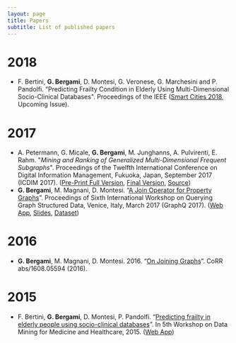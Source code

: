 ```yaml
---
layout: page
title: Papers
subtitle: List of published papers
---
```


# 2018
* F. Bertini, **G. Bergami**, D. Montesi, G. Veronese, G. Marchesini and P. Pandolfi. “Predicting Frailty Condition in Elderly Using Multi-Dimensional Socio-Clinical Databases". Proceedings of the IEEE ([Smart Cities 2018](http://proceedingsoftheieee.ieee.org/upcoming-issues/smart-cities/), Upcoming Issue).


# 2017
* A. Petermann, G. Micale, **G. Bergami**, M. Junghanns, A. Pulvirenti, E. Rahm. "*Mining and Ranking of Generalized Multi-Dimensional Frequent Subgraphs*". Proceedings of the Twelfth International Conference on Digital Information Management, Fukuoka, Japan, September 2017 (ICDIM 2017). ([Pre-Print Full Version](https://drive.google.com/open?id=157mJnFZuu_pfo41amf2c--Krbp3f4SwL), [Final Version](https://drive.google.com/open?id=1EhN2sicXRONhJULOzZU1zY77xDg-uw2u), [Source](https://github.com/dbs-leipzig/dmgm))
* **G. Bergami**, M. Magnani, D. Montesi. “[A Join Operator for Property Graphs](http://ceur-ws.org/Vol-1810/GraphQ_paper_04.pdf)”. Proceedings of Sixth International Workshop on Querying Graph Structured Data, Venice, Italy, March 2017 (GraphQ 2017). ([Web App](http://jackbergus.alwaysdata.net/joinapp/), [Slides](https://www.slideshare.net/jackbergus/a-join-operator-for-property-graphs), [Dataset](http://smartdata.cs.unibo.it/data/GRAPH/BolognaGraph2016.tar.gz))

# 2016
* **G. Bergami**, M. Magnani, D. Montesi. 2016. “[On Joining Graphs](https://arxiv.org/abs/1608.05594)”. CoRR abs/1608.05594 (2016).

# 2015 
* F. Bertini, **G. Bergami**, D. Montesi, P. Pandolfi. “[Predicting frailty in elderly people using socio-clinical databases](https://www.siam.org/meetings/sdm16/SDMDMMH.pdf)”. In 5th Workshop on Data Mining for Medicine and Healthcare, 2015. ([Web App](http://jackbergus.alwaysdata.net/calc/index.html))
